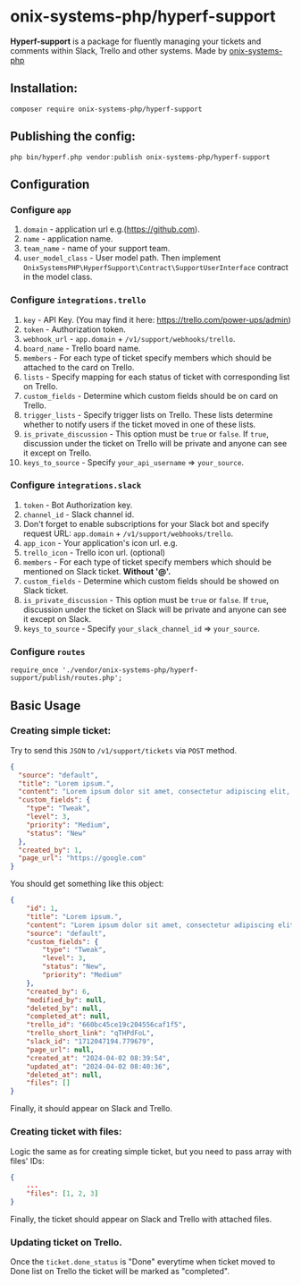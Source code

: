 # onix-systems-php/hyperf-support

**Hyperf-support** is a package for fluently managing your tickets and comments within Slack, Trello and other systems. Made by [onix-systems-php](https://github.com/onix-systems-php)

## Installation:
```shell
composer require onix-systems-php/hyperf-support
```
## Publishing the config:
```shell
php bin/hyperf.php vendor:publish onix-systems-php/hyperf-support
```
## Configuration

### Configure `app`
1. `domain` - application url e.g.(https://github.com).
2. `name` - application name.
3. `team_name` - name of your support team.
4. `user_model_class` - User model path. Then implement `OnixSystemsPHP\HyperfSupport\Contract\SupportUserInterface` contract in the model class.

### Configure `integrations.trello`
1. `key` - API Key. (You may find it here: https://trello.com/power-ups/admin)
2. `token` - Authorization token.
3. `webhook_url` - `app.domain` + `/v1/support/webhooks/trello`.
4. `board_name` - Trello board name.
5. `members` - For each type of ticket specify members which should be attached to the card on Trello.
6. `lists` - Specify mapping for each status of ticket with corresponding list on Trello.
7. `custom_fields` - Determine which custom fields should be on card on Trello.
8. `trigger_lists` - Specify trigger lists on Trello. These lists determine whether to notify users if the ticket moved in one of these lists.
9. `is_private_discussion` - This option must be `true` or `false`. If `true`, discussion under the ticket on Trello will be private and anyone can see it except on Trello.
10. `keys_to_source` - Specify `your_api_username` => `your_source`.

### Configure `integrations.slack`
1. `token` - Bot Authorization key.
2. `channel_id` - Slack channel id.
3. Don't forget to enable subscriptions for your Slack bot and specify request URL: `app.domain` + `/v1/support/webhooks/trello`.
4. `app_icon` - Your application's icon url. e.g.
5. `trello_icon` - Trello icon url. (optional)
6. `members` - For each type of ticket specify members which should be mentioned on Slack ticket. **Without '@'.**
7. `custom_fields` - Determine which custom fields should be showed on Slack ticket.
8. `is_private_discussion` - This option must be `true` or `false`. If `true`, discussion under the ticket on Slack will be private and anyone can see it except on Slack.
9. `keys_to_source` - Specify `your_slack_channel_id` => `your_source`.

### Configure `routes`
`require_once './vendor/onix-systems-php/hyperf-support/publish/routes.php';`

## Basic Usage

### Creating simple ticket:
Try to send this `JSON` to `/v1/support/tickets` via `POST` method.
```json
{
  "source": "default",
  "title": "Lorem ipsum.",
  "content": "Lorem ipsum dolor sit amet, consectetur adipiscing elit, sed do eiusmod tempor incididunt ut labore et dolore magna aliqua. Ut enim ad minim veniam, quis nostrud exercitation ullamco laboris nisi ut aliquip ex ea commodo consequat. Duis aute irure dolor in reprehenderit in voluptate velit esse cillum dolore eu fugiat nulla pariatur.",
  "custom_fields": {
    "type": "Tweak",
    "level": 3,
    "priority": "Medium",
    "status": "New"
  },
  "created_by": 1,
  "page_url": "https://google.com"
}
```
You should get something like this object:
```json
{
    "id": 1,
    "title": "Lorem ipsum.",
    "content": "Lorem ipsum dolor sit amet, consectetur adipiscing elit, sed do eiusmod tempor incididunt ut labore et dolore magna aliqua. Ut enim ad minim veniam, quis nostrud exercitation ullamco laboris nisi ut aliquip ex ea commodo consequat. Duis aute irure dolor in reprehenderit in voluptate velit esse cillum dolore eu fugiat nulla pariatur.",
    "source": "default",
    "custom_fields": {
        "type": "Tweak",
        "level": 3,
        "status": "New",
        "priority": "Medium"
    },
    "created_by": 6,
    "modified_by": null,
    "deleted_by": null,
    "completed_at": null,
    "trello_id": "660bc45ce19c204556caf1f5",
    "trello_short_link": "qTHPdFoL",
    "slack_id": "1712047194.779679",
    "page_url": null,
    "created_at": "2024-04-02 08:39:54",
    "updated_at": "2024-04-02 08:40:36",
    "deleted_at": null,
    "files": []
}
```
Finally, it should appear on Slack and Trello.

### Creating ticket with files:
Logic the same as for creating simple ticket, but you need to pass array with files' IDs:
```json
{
    ...
    "files": [1, 2, 3]
}
```
Finally, the ticket should appear on Slack and Trello with attached files.

### Updating ticket on Trello.
Once the `ticket.done_status` is "Done" everytime when ticket moved to Done list on Trello the ticket will be marked as "completed".
